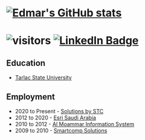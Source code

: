 [![Edmar's GitHub stats](https://github-readme-stats.vercel.app/api?username=geofixit)](https://github.com/anuraghazra/github-readme-stats)
=

![visitors](https://visitor-badge.laobi.icu/badge?page_id=geofixit.geofixit)
[![LinkedIn Badge](https://img.shields.io/badge/My-LinkedIn-blue)](https://www.linkedin.com/in/edmartabamo/)
=

## Education
- [Tarlac State University](http://tsu.edu.ph/)

## Employment
- 2020 to Present - [Solutions by STC](https://solutions.com.sa/)
- 2012 to 2020 - [Esri Saudi Arabia](https://www.esrisaudiarabia.com/en-sa/home)
- 2010 to 2012 - [Al Moammar Information System](https://mis.com.sa/)
- 2009 to 2010 - [Smartcomp Solutions](https://www.linkedin.com/company/smartcompsolutions/)

       

